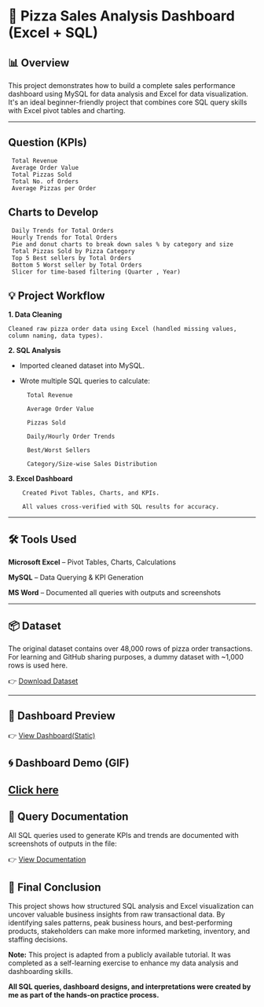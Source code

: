 # 🍕 Pizza Sales Analysis Dashboard (Excel + SQL)

## 📊 Overview
This project demonstrates how to build a complete sales performance dashboard using MySQL for data analysis and Excel for data visualization. It's an ideal beginner-friendly project that combines core SQL query skills with Excel pivot tables and charting.

---


## Question (KPIs)
     Total Revenue
     Average Order Value
     Total Pizzas Sold
     Total No. of Orders
     Average Pizzas per Order

## Charts to Develop
     Daily Trends for Total Orders
     Hourly Trends for Total Orders
     Pie and donut charts to break down sales % by category and size
     Total Pizzas Sold by Pizza Category
     Top 5 Best sellers by Total Orders
     Bottom 5 Worst seller by Total Orders
     Slicer for time-based filtering (Quarter , Year)

## 💡 Project Workflow
**1. Data Cleaning**


    Cleaned raw pizza order data using Excel (handled missing values, column naming, data types).

**2. SQL Analysis**

* Imported cleaned dataset into MySQL.

* Wrote multiple SQL queries to calculate:

        Total Revenue

        Average Order Value

        Pizzas Sold

        Daily/Hourly Order Trends

        Best/Worst Sellers

        Category/Size-wise Sales Distribution

**3. Excel Dashboard**

        Created Pivot Tables, Charts, and KPIs.

        All values cross-verified with SQL results for accuracy.


---

## 🛠 Tools Used
**Microsoft Excel** – Pivot Tables, Charts, Calculations

**MySQL** – Data Querying & KPI Generation

**MS Word** – Documented all queries with outputs and screenshots



---
## 📦 Dataset

The original dataset contains over 48,000 rows of pizza order transactions.  
For learning and GitHub sharing purposes, a dummy dataset with ~1,000 rows is used here.

👉 [Download Dataset](https://github.com/fromciviltodata/project-pizza-sales-kpi-dashboard/blob/main/project_pizza_sales_excel.xlsx)


---

## 📸 Dashboard Preview

👉 [View Dashboard(Static)](https://github.com/fromciviltodata/project-pizza-sales-kpi-dashboard/blob/main/dahsboard_image.JPG)

## 🌀 Dashboard Demo (GIF)

[Click here](demo_dashboard_gif.gif)
---
## 📄 Query Documentation
All SQL queries used to generate KPIs and trends are documented with screenshots of outputs in the file:

👉 [View Documentation](https://github.com/fromciviltodata/project-pizza-sales-kpi-dashboard/blob/main/PIZZA%20SALES%20SQL%20QUERIES.docx)

## 🧾 Final Conclusion
This project shows how structured SQL analysis and Excel visualization can uncover valuable business insights from raw transactional data. By identifying sales patterns, peak business hours, and best-performing products, stakeholders can make more informed marketing, inventory, and staffing decisions.


**Note:** This project is adapted from a publicly available tutorial. It was completed as a self-learning exercise to enhance my data analysis and dashboarding skills.

**All SQL queries, dashboard designs, and interpretations were created by me as part of the hands-on practice process.**
